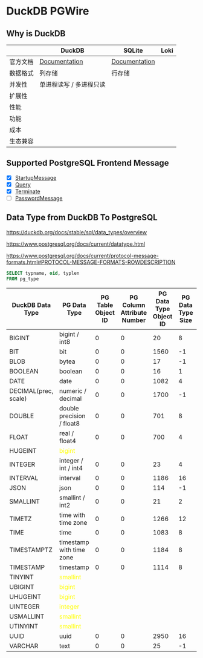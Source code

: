 # DuckDB PGWire

## Why is DuckDB

|      | DuckDB                                           | SQLite                                            | Loki |
|------|--------------------------------------------------|---------------------------------------------------|------|
| 官方文档 | [Documentation](https://duckdb.org/docs/stable/) | [Documentation](https://www.sqlite.org/docs.html) |      |
| 数据格式 | 列存储                                              | 行存储                                               |      |
| 并发性  | 单进程读写 / 多进程只读                                    |                                                   |      |
| 扩展性  |
| 性能   |
| 功能   |
| 成本   |
| 生态兼容 |

## Supported PostgreSQL Frontend Message

- [x] [StartupMessage](https://www.postgresql.org/docs/current/protocol-message-formats.html#PROTOCOL-MESSAGE-FORMATS-STARTUPMESSAGE)
- [x] [Query](https://www.postgresql.org/docs/current/protocol-message-formats.html#PROTOCOL-MESSAGE-FORMATS-QUERY)
- [x] [Terminate](https://www.postgresql.org/docs/current/protocol-message-formats.html#PROTOCOL-MESSAGE-FORMATS-TERMINATE)
- [ ] [PasswordMessage](https://www.postgresql.org/docs/current/protocol-message-formats.html#PROTOCOL-MESSAGE-FORMATS-PASSWORDMESSAGE)

## Data Type from DuckDB To PostgreSQL

https://duckdb.org/docs/stable/sql/data_types/overview

https://www.postgresql.org/docs/current/datatype.html

https://www.postgresql.org/docs/current/protocol-message-formats.html#PROTOCOL-MESSAGE-FORMATS-ROWDESCRIPTION

```sql
SELECT typname, oid, typlen
FROM pg_type
```

| DuckDB Data Type     | PG Data Type                                | PG Table Object ID | PG Column Attribute Number | PG Data Type Object ID | PG Data Type Size | PG Type Modifier | PG Format |
|----------------------|---------------------------------------------|--------------------|----------------------------|------------------------|-------------------|------------------|-----------|
| BIGINT               | bigint / int8                               | 0                  | 0                          | 20                     | 8                 | -1               | 0         |
| BIT                  | bit                                         | 0                  | 0                          | 1560                   | -1                | -1               | 0         |
| BLOB                 | bytea                                       | 0                  | 0                          | 17                     | -1                | -1               | 0         |
| BOOLEAN              | boolean                                     | 0                  | 0                          | 16                     | 1                 | -1               | 0         |
| DATE                 | date                                        | 0                  | 0                          | 1082                   | 4                 | -1               | 0         |
| DECIMAL(prec, scale) | numeric / decimal                           | 0                  | 0                          | 1700                   | -1                | -1               | 0         |
| DOUBLE               | double precision / float8                   | 0                  | 0                          | 701                    | 8                 | -1               | 0         |
| FLOAT                | real / float4                               | 0                  | 0                          | 700                    | 4                 | -1               | 0         |
| HUGEINT              | <span style="color: yellow">bigint</span>   |                    |                            |                        |                   |                  |           |
| INTEGER              | integer / int / int4                        | 0                  | 0                          | 23                     | 4                 | -1               | 0         |
| INTERVAL             | interval                                    | 0                  | 0                          | 1186                   | 16                | -1               | 0         |
| JSON                 | json                                        | 0                  | 0                          | 114                    | -1                | -1               | 0         |
| SMALLINT             | smallint / int2                             | 0                  | 0                          | 21                     | 2                 | -1               | 0         |
| TIMETZ               | time with time zone                         | 0                  | 0                          | 1266                   | 12                | -1               | 0         |
| TIME                 | time                                        | 0                  | 0                          | 1083                   | 8                 | -1               | 0         |
| TIMESTAMPTZ          | timestamp with time zone                    | 0                  | 0                          | 1184                   | 8                 | -1               | 0         |
| TIMESTAMP            | timestamp                                   | 0                  | 0                          | 1114                   | 8                 | -1               | 0         |
| TINYINT              | <span style="color: yellow">smallint</span> |                    |                            |                        |                   |                  |           |
| UBIGINT              | <span style="color: yellow">bigint</span>   |                    |                            |                        |                   |                  |           |
| UHUGEINT             | <span style="color: yellow">bigint</span>   |                    |                            |                        |                   |                  |           |
| UINTEGER             | <span style="color: yellow">integer</span>  |                    |                            |                        |                   |                  |           |
| USMALLINT            | <span style="color: yellow">smallint</span> |                    |                            |                        |                   |                  |           |
| UTINYINT             | <span style="color: yellow">smallint</span> |                    |                            |                        |                   |                  |           |
| UUID                 | uuid                                        | 0                  | 0                          | 2950                   | 16                | -1               | 0         |
| VARCHAR              | text                                        | 0                  | 0                          | 25                     | -1                | -1               | 0         |
